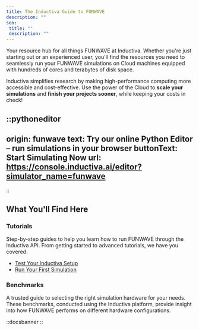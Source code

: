 ```yaml
---
title: The Inductiva Guide to FUNWAVE
description: ""
seo:
 title: ""
 description: ""
---
```


Your resource hub for all things FUNWAVE at Inductiva. Whether you're just starting out or an experienced user, you'll find the resources you need to seamlessly run your FUNWAVE simulations on Cloud machines equipped with hundreds of cores and terabytes of disk space.

Inductiva simplifies research by making high-performance computing more accessible and cost-effective. Use the power of the Cloud to **scale your simulations** and **finish your projects sooner**, while keeping your costs in check! 

::pythoneditor
---
origin: funwave
text: Try our online Python Editor – run simulations in your browser
buttonText: Start Simulating Now
url: https://console.inductiva.ai/editor?simulator_name=funwave
---
::

## What You'll Find Here

### Tutorials
Step-by-step guides to help you learn how to run FUNWAVE through the Inductiva API. From getting started to advanced tutorials, we have you covered.

- [Test Your Inductiva Setup](/guides/funwave/tutorials/setup-test)
- [Run Your First Simulation](/guides/funwave/tutorials/quick-start)

### Benchmarks
A trusted guide to selecting the right simulation hardware for your needs. These benchmarks, conducted using the Inductiva platform, provide insight into how FUNWAVE performs on different hardware configurations.

::docsbanner
::
